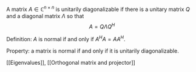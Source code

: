 A matrix $A \in \mathbb C^{n \times n}$ is unitarily diagonalizable if there is a unitary matrix $Q$ and a diagonal matrix $\Lambda$ so that
$$
A = Q \Lambda Q^H
$$

Definition: $A$ is normal if and only if $A^H A = A A^H$.

Property: a matrix is normal if and only if it is unitarily diagonalizable.

[[Eigenvalues]], [[Orthogonal matrix and projector]]